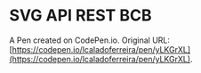 # SVG API REST BCB

A Pen created on CodePen.io. Original URL: [https://codepen.io/lcaladoferreira/pen/yLKGrXL](https://codepen.io/lcaladoferreira/pen/yLKGrXL).

